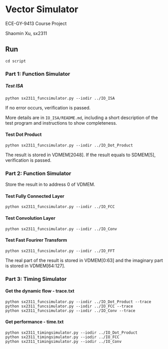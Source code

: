 # Vector Simulator

ECE-GY-9413 Course Project

Shaomin Xu, sx2311

## Run

```
cd script
```

### Part 1: Function Simulator
##### Test ISA

```shell
python sx2311_funcsimulator.py --iodir ../IO_ISA
```
If no error occurs, verification is passed.

More details are in `IO_ISA/README.md`, 
including a short description of the test program and instructions to show completeness.
#### Test Dot Product

```shell
python sx2311_funcsimulator.py --iodir ../IO_Dot_Product
```
The result is stored in VDMEM[2048]. If the result equals to SDMEM[5], verification is passed.

### Part 2: Function Simulator

Store the result in to address 0 of VDMEM.

#### Test Fully Connected Layer

```shell
python sx2311_funcsimulator.py --iodir ../IO_FCC
```

#### Test Convolution Layer

```shell
python sx2311_funcsimulator.py --iodir ../IO_Conv
```

#### Test Fast Fourirer Transform

```shell
python sx2311_funcsimulator.py --iodir ../IO_FFT
```
The real part of the result is stored in VDMEM[0:63] and the imaginary part is stored in VDMEM[64:127].

### Part 3: Timing Simulator
#### Get the dynamic flow - trace.txt
```shell
python sx2311_funcsimulator.py --iodir ../IO_Dot_Product --trace
python sx2311_funcsimulator.py --iodir ../IO_FCC --trace
python sx2311_funcsimulator.py --iodir ../IO_Conv --trace
```

#### Get performance - time.txt
```shell
python sx2311_timingsimulator.py --iodir ../IO_Dot_Product
python sx2311_timingsimulator.py --iodir ../IO_FCC
python sx2311_timingsimulator.py --iodir ../IO_Conv
```

